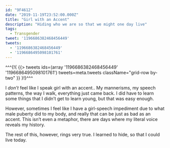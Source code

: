 ```yaml
---
id: "9F4612"
date: "2019-11-19T23:52:00.000Z"
title: "Girl with an Accent"
description: "Hiding who we are so that we might one day live"
tags:
  - Transgender
tweet: '1196686382468456449'
tweets:
  - '1196686382468456449'
  - '1196686495098101761'
---
```


^^^<!--[-->{!{ {{> tweets ids=(array '1196686382468456449' '1196686495098101761') tweets=meta.tweets className="grid-row by-two" }} }!}<!--]-->^^^

I *don’t* feel like I speak girl with an accent.. My mannerisms, my speech patterns, the way I walk, everything just came back. I did have to learn some things that I didn’t get to learn young, but that was easy enough.

However, sometimes I feel like I have a girl-speech impediment due to what male puberty did to my body, and really that can be just as bad as an accent. This isn’t even a metaphor, there are days where my literal voice reveals my history.

The rest of this, however, rings very true. I learned to hide, so that I could live today.
